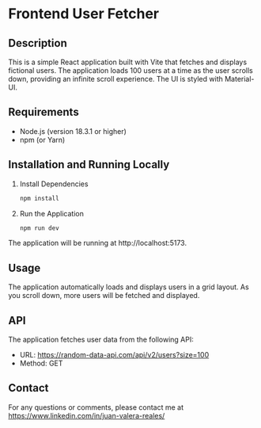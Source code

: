 # Frontend User Fetcher

## Description

This is a simple React application built with Vite that fetches and displays fictional users. The application loads 100
users at a time as the user scrolls down, providing an infinite scroll experience. The UI is styled with Material-UI.

## Requirements

- Node.js (version 18.3.1 or higher)
- npm (or Yarn)

## Installation and Running Locally

1. Install Dependencies
   ```bash
   npm install
   ```
2. Run the Application
   ```bash
   npm run dev
   ```

The application will be running at http://localhost:5173.

## Usage

The application automatically loads and displays users in a grid layout. As you scroll down, more users will be fetched
and displayed.

## API

The application fetches user data from the following API:

- URL: https://random-data-api.com/api/v2/users?size=100
- Method: GET

## Contact

For any questions or comments, please contact me at https://www.linkedin.com/in/juan-valera-reales/
